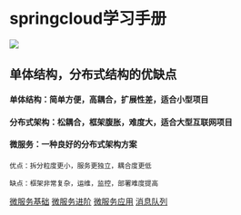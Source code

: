 # springcloud学习手册

<img src='/assets/img/weifuwu.png'>

## 单体结构，分布式结构的优缺点
#### 单体结构：简单方便，高耦合，扩展性差，适合小型项目
#### 分布式架构：松耦合，框架腹胀，难度大，适合大型互联网项目
#### 微服务：一种良好的分布式架构方案

    优点：拆分粒度更小，服务更独立，耦合度更低

    缺点：框架非常复杂，运维，监控，部署难度提高

[微服务基础](SpringCloud1.md)
[微服务进阶](SpringCloud2.md)
[微服务应用](SpringCloud3.md)
[消息队列](SpringCloud4.md)